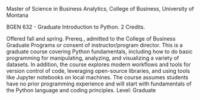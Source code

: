 Master of Science in Business Analytics, College of Business, University of Montana

BGEN 632 - Graduate Introduction to Python. 2 Credits.

Offered fall and spring. Prereq., admitted to the College of Business Graduate Programs or consent of instructor/program director. This is a graduate course covering Python fundamentals, including how to do basic programming for manipulating, analyzing, and visualizing a variety of datasets. In addition, the course explores modern workflows and tools for version control of code, leveraging open-source libraries, and using tools like Jupyter notebooks on local machines. The course assumes students have no prior programming experience and will start with fundamentals of the Python language and coding principles. Level: Graduate
